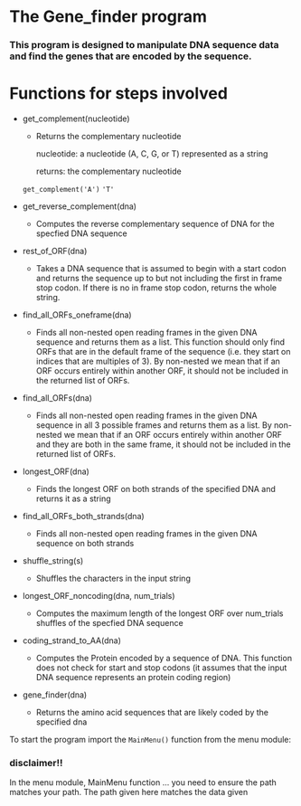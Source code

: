  
# The Gene_finder program

### This program is designed to manipulate DNA sequence data and find the genes that are encoded by the sequence. 

# Functions for steps involved

* get_complement(nucleotide)
    * Returns the complementary nucleotide
    
        nucleotide: a nucleotide (A, C, G, or T) represented as a string
        
        returns: the complementary nucleotide
        
    `get_complement('A')`
    `'T'`
* get_reverse_complement(dna)
    * Computes the reverse complementary sequence of DNA for the specfied DNA
        sequence
* rest_of_ORF(dna)
    * Takes a DNA sequence that is assumed to begin with a start
        codon and returns the sequence up to but not including the
        first in frame stop codon.  If there is no in frame stop codon,
        returns the whole string.
* find_all_ORFs_oneframe(dna)
    * Finds all non-nested open reading frames in the given DNA
        sequence and returns them as a list.  This function should
        only find ORFs that are in the default frame of the sequence
        (i.e. they start on indices that are multiples of 3).
        By non-nested we mean that if an ORF occurs entirely within
        another ORF, it should not be included in the returned list of ORFs.
* find_all_ORFs(dna)
    * Finds all non-nested open reading frames in the given DNA sequence in
        all 3 possible frames and returns them as a list.  By non-nested we
        mean that if an ORF occurs entirely within another ORF and they are
        both in the same frame, it should not be included in the returned list
        of ORFs.
* longest_ORF(dna)
    * Finds the longest ORF on both strands of the specified DNA and returns it
        as a string
*  find_all_ORFs_both_strands(dna)
    * Finds all non-nested open reading frames in the given DNA sequence on both
        strands
* shuffle_string(s)
    * Shuffles the characters in the input string

* longest_ORF_noncoding(dna, num_trials)
    * Computes the maximum length of the longest ORF over num_trials shuffles
        of the specfied DNA sequence
* coding_strand_to_AA(dna)
    * Computes the Protein encoded by a sequence of DNA.  This function
        does not check for start and stop codons (it assumes that the input
        DNA sequence represents an protein coding region)
* gene_finder(dna)
    *  Returns the amino acid sequences that are likely coded by the specified dna


To start the program import the `MainMenu()` function from the menu module:
### disclaimer!!

In the menu module, MainMenu function ... you need to ensure the path matches your path. The path given here matches the data given
